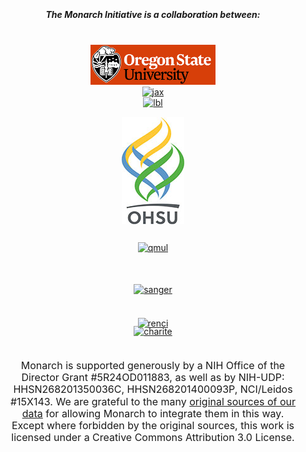 <div class="home-page-section partners-section">

##### The **Monarch Initiative** is a collaboration between:
<br>
<div class="collab-wrapper">
    <div class="row">
        <div class="col-sm-4 offset-xl-3 col-xl-2 collab">
            <a href="https:oregonstate.edu/" target="__blank">
              <img src="../../assets/img/osu.png" alt="osu">
            </a>
        </div>
        <div class="col-sm-4 col-xl-2 collab">
            <a href="https://www.jax.org/" target="__blank">
                <img src="../../assets/img/jackson.png" alt="jax">
            </a>
        </div>
        <div class="col-sm-4 col-xl-2 collab">
            <a href="https://www.lbl.gov/" target="__blank">
                <img src="../../assets/img/lbnl.jpeg" alt="lbl">
            </a>
        </div>
    </div>
    <div class="row">
        <div class="col-sm-4 offset-xl-3 col-xl-2 collab">
           <a href="https://www.ohsu.edu/" target="__blank">
                <img src="../../assets/img/ohsu.jpg" alt="ohsu">
           </a>
        </div>
        <div class="col-sm-4 col-xl-2 collab">
            <a href="http://www.smd.qmul.ac.uk" target="__blank">
                <img src="../../assets/img/qmul.png" alt="qmul">
            </a> 
        </div>
        <div class="col-sm-4 col-xl-2 collab">
            <a href="http://www.sanger.ac.uk/" target="__blank">
               <img src="../../assets/img/sanger.png" alt="sanger">
            </a>
        </div>     
    </div>
    <div class="row">
        <div class="col-sm-4 offset-xl-4 col-xl-2 collab">
           <a href="https://www.charite.de/en/" target="__blank">
                <img src="../../assets/img/charite.png" alt="charite">
            </a>
        </div>
        <div class=" col-sm-4 col-xl-2 collab">
            <a href="https://renci.org/" target="__blank">
                <img src="../../assets/img/renci.png" alt="renci">
            </a>
        </div>
    </div>
</div>
<p>
Monarch is supported generously by a NIH Office of the Director Grant #5R24OD011883, as well as by NIH-UDP: 
HHSN268201350036C, HHSN268201400093P, NCI/Leidos #15X143. We are grateful to the many 
<a href="/sources">original sources of our data</a> for allowing Monarch to integrate them in this way. 
Except where forbidden by the original sources, this work is licensed under a Creative Commons Attribution 3.0 License.
</p>
</div>


<style lang="scss">
@import "~@/style/variables";
@import "~@/style/home-page";

div.partners-section {
  padding: 15px 15px;
  background: $home-section-light-bg;
  text-align: center;

  .collab-wrapper {
  
    .collab img {
      max-width: 200px;
    }
  
    .row:last-child {
        margin-bottom: 50px;     
        margin-top: 50px;
        .collab:last-child {
            margin-top:-30px;
        }
    }
    
    .row:nth-child(2) .collab:nth-child(2), .row:nth-child(2) .collab:last-child  {
        margin-top: 50px;
    }
    
    .row:nth-child(2) .collab:first-child  {
        margin-top: 15px;
        max-height: 150px;
    }
    
   }
    
  p {
    text-align: center;
    font-size: 1rem;
    line-height: 1.2rem;
  }
}
</style>
